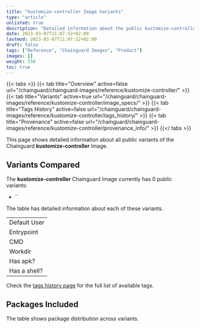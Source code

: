 ```yaml
---
title: "kustomize-controller Image Variants"
type: "article"
unlisted: true
description: "Detailed information about the public kustomize-controller Chainguard Image variants"
date: 2023-03-07T11:07:52+02:00
lastmod: 2023-03-07T11:07:52+02:00
draft: false
tags: ["Reference", "Chainguard Images", "Product"]
images: []
weight: 550
toc: true
---
```


{{< tabs >}}
{{< tab title="Overview" active=false url="/chainguard/chainguard-images/reference/kustomize-controller/" >}}
{{< tab title="Variants" active=true url="/chainguard/chainguard-images/reference/kustomize-controller/image_specs/" >}}
{{< tab title="Tags History" active=false url="/chainguard/chainguard-images/reference/kustomize-controller/tags_history/" >}}
{{< tab title="Provenance" active=false url="/chainguard/chainguard-images/reference/kustomize-controller/provenance_info/" >}}
{{</ tabs >}}

This page shows detailed information about all public variants of the Chainguard **kustomize-controller** Image.

## Variants Compared
The **kustomize-controller** Chainguard Image currently has 0 public variants: 

- ``

The table has detailed information about each of these variants.

|              |
|--------------|
| Default User |
| Entrypoint   |
| CMD          |
| Workdir      |
| Has apk?     |
| Has a shell? |

Check the [tags history page](/chainguard/chainguard-images/reference/kustomize-controller/tags_history/) for the full list of available tags.

## Packages Included
The table shows package distribution across variants.

|  |
|--|


